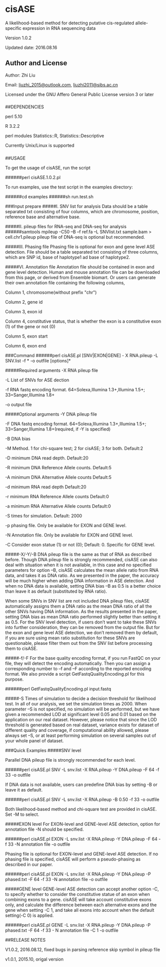 # cisASE
A likelihood-based method for detecting putative cis-regulated allele-specific expression in RNA sequencing data

Version 1.0.2

Updated date: 2016.08.16

#####
## Author and License

Author: Zhi Liu

Email: liuzhi_2015@outlook.com, liuzhi2011@sibs.ac.cn

Licensed under the GNU Affero General Public License version 3 or later

#####

##DEPENDENCIES

perl 5.10

R 3.2.2

perl modules  Statistics::R, Statistics::Descriptive

Currently Unix/Linux is supported 
#####
##USAGE

To get the usage of cisASE, run the script

######perl cisASE.1.0.2.pl

To run examples, use the test script in the examples directory:

######cd examples
######sh run.test.sh

###Input prepare
#####I. SNV list for analysis
Data should be a table separated txt consisting of four columns, which are chromosome, position, reference base and alternative base. 
 
#####II. pileup files for RNA-seq and DNA-seq for analysis
######samtools mpileup -C50 –B –f ref.fa –L SNVlist.txt sample.bam > cell.chr1.pileup
pileup file of DNA-seq is optional but recommended. 

#####III. Phasing file
Phasing file is optional for exon and gene level ASE detection.
File should be a table separated txt consisting of three columns, which are SNP id, base of haplotype1 ad base of haplotype2. 

#####VI. Annotation file
Annotation file should be contained in exon and gene level detection. Human and mouse annotation file can be downloaded from this page, or derived from Ensemble biomart. Or users can generate their own annotation file containing the following columns,

Column 1, chromosome(without prefix "chr")

Column 2, gene id

Column 3, exon id

Column 4, constitutive status, that is whether the exon is a constitutive exon (1) of the gene or not (0)

Column 5, exon start

Column 6, exon end

###Command
######perl cisASE.pl  [SNV|EXON|GENE]  - X RNA.pileup -L SNV.list -f * -o outfile [options]*

#####Required arguments
-X	RNA pileup file

-L	List of SNVs for ASE dection 

-f	RNA fastq encoding format. 64=Solexa,Illumina 1.3+,Illumina 1.5+; 33=Sanger,Illumina 1.8+

-o	output file 

#####Optional arguments
-Y	DNA pileup file

-F	DNA fastq encoding format. 64=Solexa,Illumina 1.3+,Illumina 1.5+; 33=Sanger,Illumina 1.8+(required, if -Y is specified)

-B	DNA bias

-M	Method. 1 for chi-square test; 2 for cisASE; 3 for both. Default:2

-D	minimum DNA read depth. Default:20

-R	minimum DNA Reference Allele counts. Default:5

-A	minimum DNA Alternative Allele counts Default:5

-d	minimum RNA read depth Default:20 

-r	minimum RNA Reference Allele counts Default:0

-a	minimum RNA Alternative Allele counts Default:0

-S	times for simulation. Default: 2000

-p	phasing file. Only be available for EXON and GENE level. 

-N	Annotation file. Only be available for EXON and GENE level. 

-C	Consider exon statue (1) or not (0); Default: 0. Specific for GENE level. 


#####-X/-Y/-B
DNA pileup file is the same as that of RNA as described before. Though DNA pileup file is strongly recommended, cisASE can also deal with situation when it is not available, in this case and no specified parameters for option –B, cisASE calculates the mean allele ratio from RNA data, and takes it as DNA ratio. As we presented in the paper, the accuracy will be much higher when adding DNA information in ASE detection. And when no DNA data is available, setting DNA bias –B as 0.5 is a better choice than leave it as default (substituted by RNA ratio).

When some SNVs in SNV list are not included DNA pileup files, cisASE automatically assigns them a DNA ratio as the mean DNA ratio of all the other SNVs having DNA information. As the results presented in the paper, setting DNA bias as mean DNA ratio performed slightly better than setting it as 0.5. For the SNV level detection, if users don’t want to take these SNVs into further consideration, they can be removed from the output file. But for the exon and gene level ASE detection, we don’t removed them by default, if you are sure using mean ratio substitution for these SNVs are questionable, please filter them out from the SNV list before processing them to cisASE. 

#####-f/-F
For the base quality encoding format, if you run FastQC on your file, they will detect the encoding automatically. Then you can assign a corresponding number to –f and –F according to the reported encoding format. We also provide a script GetFastqQualityEncoding.pl for this purpose. 

######perl GetFastqQualityEncoding.pl input.fastq

#####-S
Times of simulation to decide a decision threshold for likelihood test. In all of our analysis, we set the simulation times as 2000. When parameter –S is not specified, no simulation will be performed, but we have given a recommended LOD at significant level 0.05 and 0.01 based on the application on our real dataset. However, please notice that since the LOD threshold is generated based on real dataset, variance exists for dataset of different quality and coverage, if computational ability allowed, please always set –S, or at least performing simulation on several samples out of your whole panel of dataset.

###Quick Examples
#####SNV level

Parallel DNA pileup file is strongly recommended for each level.

######perl cisASE.pl SNV -L snv.list -X RNA.pileup -Y DNA.pileup -F 64 -f 33 -o outfile

If DNA data is not available, users can predefine DNA bias by setting -B or leave it as default.

######perl cisASE.pl SNV -L snv.list -X RNA.pileup -B 0.50 -f 33 -o outfile

Both likelihood-based method and chi-square test are provided in cisASE. Set -M to select.

#####EXON level
For EXON-level and GENE-level ASE detection, option for annotation file -N should be specified.

######perl cisASE.pl EXON -L snv.list -X RNA.pileup -Y DNA.pileup -F 64 -f 33 -N annotation file -o outfile 

Phasing file is optional for EXON-level and GENE-level ASE detection. If no phasing file is specified, cisASE will perform a pseudo-phasing as described in our paper.

######perl cisASE.pl EXON -L snv.list -X RNA.pileup -Y DNA.pileup -P phased.txt -F 64 -f 33 -N annotation file -o outfile

#####GENE level
GENE-level ASE detection can accept another option -C, to specify whether to consider the constitutive statue of an exon when combining exons to a gene. cisASE will take account  constitutive exons only, and calculate the difference between each alternative exons and the gene when setting -C 1, and take all exons into account when the default setting(-C 0) is applied.

######perl cisASE.pl GENE -L snv.list -X RNA.pileup -Y DNA.pileup -P phased.txt -F 64 -f 33 - N annotation file -C 1 -o outfile

##RELEASE NOTES

V1.0.2, 2016.08.12, fixed bugs in parsing reference skip symbol in pileup file

v1.0.1, 2015.10, origal version

